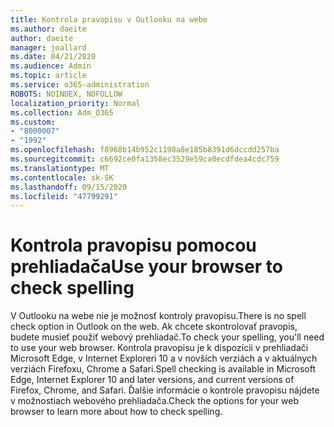 ```yaml
---
title: Kontrola pravopisu v Outlooku na webe
ms.author: daeite
author: daeite
manager: joallard
ms.date: 04/21/2020
ms.audience: Admin
ms.topic: article
ms.service: o365-administration
ROBOTS: NOINDEX, NOFOLLOW
localization_priority: Normal
ms.collection: Adm_O365
ms.custom:
- "8000007"
- "1992"
ms.openlocfilehash: f8968b14b952c1198a8e185b8391d6dccdd257ba
ms.sourcegitcommit: c6692ce0fa1358ec3529e59ca0ecdfdea4cdc759
ms.translationtype: MT
ms.contentlocale: sk-SK
ms.lasthandoff: 09/15/2020
ms.locfileid: "47799291"
---
```

# <a name="use-your-browser-to-check-spelling"></a><span data-ttu-id="8a483-102">Kontrola pravopisu pomocou prehliadača</span><span class="sxs-lookup"><span data-stu-id="8a483-102">Use your browser to check spelling</span></span>

<span data-ttu-id="8a483-103">V Outlooku na webe nie je možnosť kontroly pravopisu.</span><span class="sxs-lookup"><span data-stu-id="8a483-103">There is no spell check option in Outlook on the web.</span></span> <span data-ttu-id="8a483-104">Ak chcete skontrolovať pravopis, budete musieť použiť webový prehliadač.</span><span class="sxs-lookup"><span data-stu-id="8a483-104">To check your spelling, you'll need to use your web browser.</span></span> <span data-ttu-id="8a483-105">Kontrola pravopisu je k dispozícii v prehliadači Microsoft Edge, v Internet Exploreri 10 a v novších verziách a v aktuálnych verziách Firefoxu, Chrome a Safari.</span><span class="sxs-lookup"><span data-stu-id="8a483-105">Spell checking is available in Microsoft Edge, Internet Explorer 10 and later versions, and current versions of Firefox, Chrome, and Safari.</span></span> <span data-ttu-id="8a483-106">Ďalšie informácie o kontrole pravopisu nájdete v možnostiach webového prehliadača.</span><span class="sxs-lookup"><span data-stu-id="8a483-106">Check the options for your web browser to learn more about how to check spelling.</span></span>
